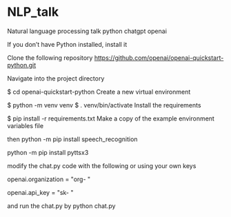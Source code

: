 # NLP_talk

Natural language processing talk python chatgpt openai





If you don’t have Python installed, install it 

Clone the following repository https://github.com/openai/openai-quickstart-python.git

Navigate into the project directory

$ cd openai-quickstart-python
Create a new virtual environment

$ python -m venv venv
$ . venv/bin/activate
Install the requirements

$ pip install -r requirements.txt
Make a copy of the example environment variables file

then 
python -m pip install speech_recognition


python -m pip install pyttsx3

modify the chat.py code with the following or using your own keys

openai.organization = "org- "


openai.api_key = "sk- "



and run the chat.py by python chat.py
